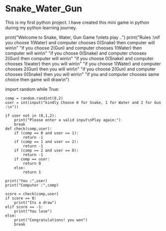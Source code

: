 # Snake_Water_Gun
This is my first python project. I have created this mini game in python during my python learning journey.

print("Welcome to Snake, Water, Gun Game !\nlets play ..")
print("Rules :\nif you choose 1(Water) and computer chooses 0(Snake) then computer will win\n"
      "if you choose 2(Gun) and computer chooses 1(Water) then computer will win\n"
      "if you choose 0(Snake) and computer chooses 2(Gun) then computer will win\n"
      "if you choose 0(Snake) and computer chooses 1(water) then you will win\n"
      "if you choose 1(Water) and computer chooses 2(Gun) then you will win\n"
      "if you choose 2(Gun) and computer chooses 0(Snake) then you will win\n"
      "if you and computer chooses same choice then game will draw\n")

import random
while True:

    comp = random.randint(0,2)
    user = int(input("kindly Choose 0 for Snake, 1 for Water and 2 for Gun :\n"))

    if user not in (0,1,2):
        print("Please enter a valid input\nPlay again:")
        break
    def check(comp,user):
        if (comp == 0 and user == 1):
            return -1
        if (comp == 1 and user == 2):
            return -1
        if (comp == 2 and user == 0):
            return -1
        if comp == user:
            return 0
        else:
            return 1

    print("You :",user)
    print("Computer :",comp)

    score = check(comp,user)
    if score == 0:
        print("Its a draw")
    elif score == -1:
        print("You lose")
    else:
        print("Congratulations! you won")
        break
